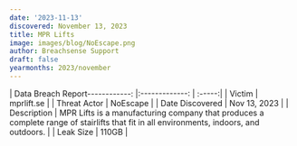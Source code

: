 ```yaml
---
date: '2023-11-13'
discovered: November 13, 2023
title: MPR Lifts
image: images/blog/NoEscape.png
author: Breachsense Support
draft: false
yearmonths: 2023/november
---
```


| Data Breach Report------------:     |:-------------:    | :-----:|
| Victim      | mprlift.se      | 
| Threat Actor      | NoEscape      | 
| Date Discovered      | Nov 13, 2023      | 
| Description      | MPR Lifts is a manufacturing company that produces a complete range of stairlifts that fit in all environments, indoors, and outdoors.      | 
| Leak Size      | 110GB      | 

